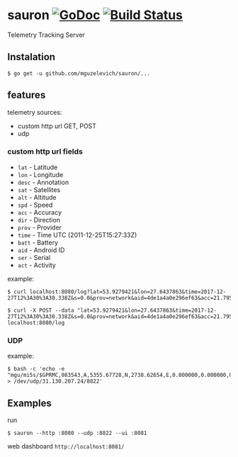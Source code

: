 # sauron [![GoDoc](https://godoc.org/github.com/mguzelevich/sauron?status.svg)](http://godoc.org/github.com/mguzelevich/sauron) [![Build Status](https://travis-ci.org/mguzelevich/sauron.svg?branch=master)](https://travis-ci.org/mguzelevich/sauron)

Telemetry Tracking Server

## Instalation

```
$ go get -u github.com/mguzelevich/sauron/...
```

## features

telemetry sources:

- custom http url GET, POST
- udp

### custom http url fields

- `lat` - Latitude
- `lon` - Longitude
- `desc` - Annotation
- `sat` - Satellites
- `alt` - Altitude
- `spd` - Speed
- `acc` - Accuracy
- `dir` - Direction
- `prov` - Provider
- `time` - Time UTC (2011-12-25T15:27:33Z)
- `batt` - Battery
- `aid` - Android ID
- `ser` - Serial
- `act` - Activity

example:

```
$ curl localhost:8080/log?lat=53.9279421&lon=27.6437863&time=2017-12-27T12%3A30%3A30.338Z&s=0.0&prov=network&aid=4de1a4a0e296ef63&acc=21.795000076293945

$ curl -X POST --data "lat=53.9279421&lon=27.6437863&time=2017-12-27T12%3A30%3A30.338Z&s=0.0&prov=network&aid=4de1a4a0e296ef63&acc=21.795000076293945" localhost:8080/log
```

### UDP

example:

```
$ bash -c 'echo -e "mgu/mi5s/$GPRMC,083543,A,5355.67728,N,2738.62654,E,0.000000,0.000000,050118,,*2E" > /dev/udp/31.130.207.24/8822'
```

## Examples

run 

```
$ sauron --http :8080 --udp :8822 --ui :8081
```

web dashboard `http://localhost:8081/`

